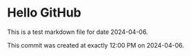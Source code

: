 # Hello GitHub
This is a test markdown file for date 2024-04-06.

This commit was created at exactly 12:00 PM on 2024-04-06.
